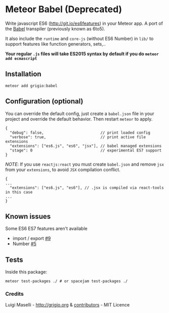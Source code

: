 # Meteor Babel (Deprecated)

Write javascript ES6 (http://git.io/es6features) in your Meteor app. A port of the [Babel](https://babeljs.io) transpiler (previously known as 6to5).

It also include the `runtime` and `core-js` (without ES6 Number) in `lib/` to support features like function generators, sets,..

__Your regular `.js` files will take ES2015 syntax by default if you do `meteor add ecmascript`__

## Installation

```
meteor add grigio:babel
```

## Configuration (optional)

You can override the default config, just create a `babel.json` file in your project and override the default behavior. Then restart `meteor` to apply.

```
{
  "debug": false,                         // print loaded config
  "verbose": true,                        // print active file extensions
  "extensions": ["es6.js", "es6", "jsx"], // babel managed extensions
  "stage": 0                              // experimental ES7 support
}

```
*NOTE*: If you use `reactjs:react` you must create `babel.json` and remove `jsx` from your `extensions`, to avoid `JSX` compilation conflict.

```
{
...
  "extensions": ["es6.js", "es6"], // .jsx is compiled via react-tools in this case
...
}
```

## Known issues

Some ES6 ES7 features aren't available

- import / export [#9](https://github.com/grigio/meteor-babel/issues/9)
- Number [#5](https://github.com/grigio/meteor-babel/issues/5)

## Tests

Inside this package:

```
meteor test-packages ./ # or spacejam test-packages ./
```


### Credits

Luigi Maselli - http://grigio.org  & [contributors](https://github.com/grigio/meteor-babel/graphs/contributors) - MIT Licence
